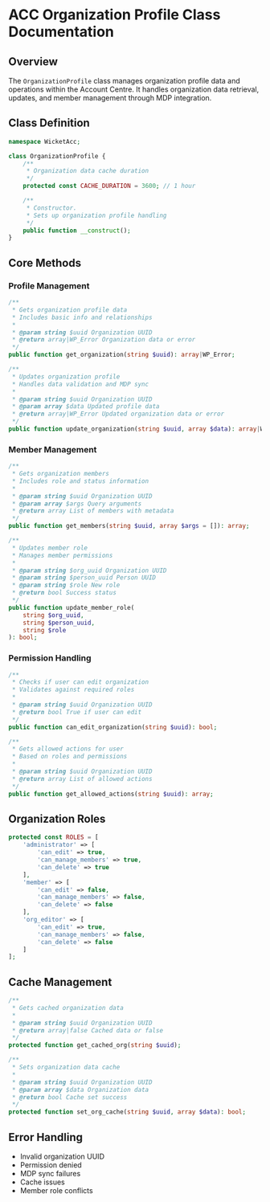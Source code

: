 # ACC Organization Profile Class Documentation

## Overview
The `OrganizationProfile` class manages organization profile data and operations within the Account Centre. It handles organization data retrieval, updates, and member management through MDP integration.

## Class Definition
```php
namespace WicketAcc;

class OrganizationProfile {
    /**
     * Organization data cache duration
     */
    protected const CACHE_DURATION = 3600; // 1 hour

    /**
     * Constructor.
     * Sets up organization profile handling
     */
    public function __construct();
}
```

## Core Methods

### Profile Management
```php
/**
 * Gets organization profile data
 * Includes basic info and relationships
 *
 * @param string $uuid Organization UUID
 * @return array|WP_Error Organization data or error
 */
public function get_organization(string $uuid): array|WP_Error;

/**
 * Updates organization profile
 * Handles data validation and MDP sync
 *
 * @param string $uuid Organization UUID
 * @param array $data Updated profile data
 * @return array|WP_Error Updated organization data or error
 */
public function update_organization(string $uuid, array $data): array|WP_Error;
```

### Member Management
```php
/**
 * Gets organization members
 * Includes role and status information
 *
 * @param string $uuid Organization UUID
 * @param array $args Query arguments
 * @return array List of members with metadata
 */
public function get_members(string $uuid, array $args = []): array;

/**
 * Updates member role
 * Manages member permissions
 *
 * @param string $org_uuid Organization UUID
 * @param string $person_uuid Person UUID
 * @param string $role New role
 * @return bool Success status
 */
public function update_member_role(
    string $org_uuid,
    string $person_uuid,
    string $role
): bool;
```

### Permission Handling
```php
/**
 * Checks if user can edit organization
 * Validates against required roles
 *
 * @param string $uuid Organization UUID
 * @return bool True if user can edit
 */
public function can_edit_organization(string $uuid): bool;

/**
 * Gets allowed actions for user
 * Based on roles and permissions
 *
 * @param string $uuid Organization UUID
 * @return array List of allowed actions
 */
public function get_allowed_actions(string $uuid): array;
```

## Organization Roles
```php
protected const ROLES = [
    'administrator' => [
        'can_edit' => true,
        'can_manage_members' => true,
        'can_delete' => true
    ],
    'member' => [
        'can_edit' => false,
        'can_manage_members' => false,
        'can_delete' => false
    ],
    'org_editor' => [
        'can_edit' => true,
        'can_manage_members' => false,
        'can_delete' => false
    ]
];
```

## Cache Management
```php
/**
 * Gets cached organization data
 *
 * @param string $uuid Organization UUID
 * @return array|false Cached data or false
 */
protected function get_cached_org(string $uuid);

/**
 * Sets organization data cache
 *
 * @param string $uuid Organization UUID
 * @param array $data Organization data
 * @return bool Cache set success
 */
protected function set_org_cache(string $uuid, array $data): bool;
```

## Error Handling
- Invalid organization UUID
- Permission denied
- MDP sync failures
- Cache issues
- Member role conflicts
